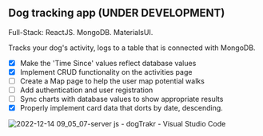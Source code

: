 ## Dog tracking app (UNDER DEVELOPMENT)

Full-Stack: ReactJS. MongoDB. MaterialsUI.

Tracks your dog's activity, logs to a table that is connected with MongoDB.

- [X] Make the 'Time Since' values reflect database values
- [X] Implement CRUD functionality on the activities page
- [ ] Create a Map page to help the user map potential walks
- [ ] Add authentication and user registration
- [ ] Sync charts with database values to show appropriate results
- [X] Properly implement card data that dorts by date, descending.

![2022-12-14 09_05_07-server js - dogTrakr - Visual Studio Code](https://user-images.githubusercontent.com/97664519/207472023-69bf8c97-f388-476c-b2e2-33862ed49538.png)
